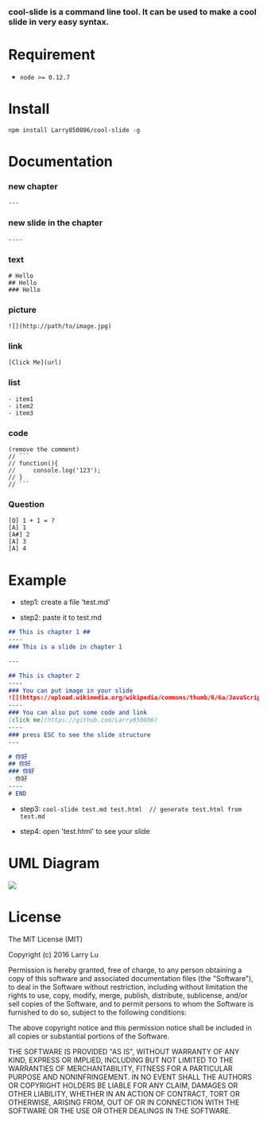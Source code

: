 ### cool-slide is a command line tool. It can be used to make a cool slide in very easy syntax. 

# Requirement

- `node >= 0.12.7`

# Install

```
npm install Larry850806/cool-slide -g
```
# Documentation

### new chapter
`---`
### new slide in the chapter
`----`
### text
```
# Hello
## Hello
### Hello
```
### picture
`![](http://path/to/image.jpg)`
### link
`[Click Me](url)`
### list
```
- item1
- item2
- item3
```
### code
```
(remove the comment)
// ```
// function(){
//     console.log('123');
// }
// ```
```
### Question
```
[Q] 1 + 1 = ?
[A] 1
[A#] 2
[A] 3
[A] 4
```

# Example

- step1: create a file 'test.md'

- step2: paste it to test.md

```markdown
## This is chapter 1 ##
----
### This is a slide in chapter 1

---

## This is chapter 2
----
### You can put image in your slide
![](https://upload.wikimedia.org/wikipedia/commons/thumb/6/6a/JavaScript-logo.png/480px-JavaScript-logo.png)
----
### You can also put some code and link
[click me](https://github.com/Larry850806)
----
### press ESC to see the slide structure
---

# 你好
## 你好
### 你好
- 你好
----
# END
```

- step3: `cool-slide test.md test.html  // generate test.html from test.md`

- step4: open 'test.html' to see your slide

# UML Diagram
![](http://imgur.com/qXfy4lz.png)

# License

The MIT License (MIT)

Copyright (c) 2016 Larry Lu

Permission is hereby granted, free of charge, to any person obtaining a copy
of this software and associated documentation files (the "Software"), to deal
in the Software without restriction, including without limitation the rights
to use, copy, modify, merge, publish, distribute, sublicense, and/or sell
copies of the Software, and to permit persons to whom the Software is
furnished to do so, subject to the following conditions:

The above copyright notice and this permission notice shall be included in all
copies or substantial portions of the Software.

THE SOFTWARE IS PROVIDED "AS IS", WITHOUT WARRANTY OF ANY KIND, EXPRESS OR
IMPLIED, INCLUDING BUT NOT LIMITED TO THE WARRANTIES OF MERCHANTABILITY,
FITNESS FOR A PARTICULAR PURPOSE AND NONINFRINGEMENT. IN NO EVENT SHALL THE
AUTHORS OR COPYRIGHT HOLDERS BE LIABLE FOR ANY CLAIM, DAMAGES OR OTHER
LIABILITY, WHETHER IN AN ACTION OF CONTRACT, TORT OR OTHERWISE, ARISING FROM,
OUT OF OR IN CONNECTION WITH THE SOFTWARE OR THE USE OR OTHER DEALINGS IN THE
SOFTWARE.
